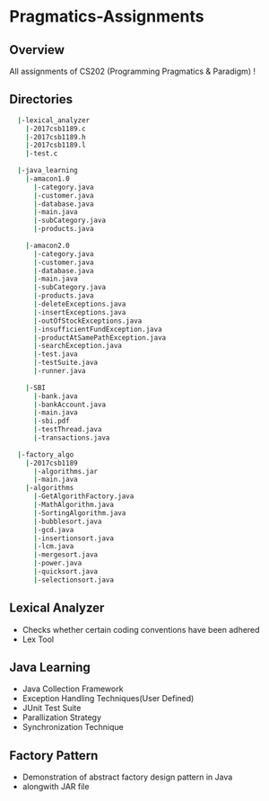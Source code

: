 # Pragmatics-Assignments

## Overview
All assignments of CS202 (Programming Pragmatics & Paradigm) !

## Directories
```bash
  |-lexical_analyzer
    |-2017csb1189.c
    |-2017csb1189.h
    |-2017csb1189.l
    |-test.c
    
  |-java_learning
    |-amacon1.0
      |-category.java
      |-customer.java
      |-database.java
      |-main.java
      |-subCategory.java
      |-products.java
    
    |-amacon2.0
      |-category.java
      |-customer.java
      |-database.java
      |-main.java
      |-subCategory.java
      |-products.java
      |-deleteExceptions.java
      |-insertExceptions.java
      |-outOfStockExceptions.java
      |-insufficientFundException.java
      |-productAtSamePathException.java
      |-searchException.java
      |-test.java
      |-testSuite.java
      |-runner.java
            
    |-SBI
      |-bank.java
      |-bankAccount.java
      |-main.java
      |-sbi.pdf
      |-testThread.java
      |-transactions.java
  
  |-factory_algo
    |-2017csb1189
      |-algorithms.jar
      |-main.java
    |-algorithms
      |-GetAlgorithFactory.java
      |-MathAlgorithm.java
      |-SortingAlgorithm.java
      |-bubblesort.java
      |-gcd.java
      |-insertionsort.java
      |-lcm.java
      |-mergesort.java
      |-power.java
      |-quicksort.java
      |-selectionsort.java
```

## Lexical Analyzer

- Checks whether certain coding conventions have been adhered
- Lex Tool

## Java Learning

- Java Collection Framework
- Exception Handling Techniques(User Defined)
- JUnit Test Suite
- Parallization Strategy
- Synchronization Technique


## Factory Pattern

- Demonstration of abstract factory design pattern in Java
- alongwith JAR file
